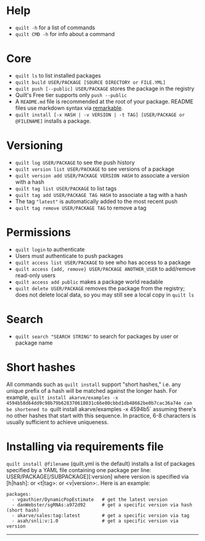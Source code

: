 # Help
* `quilt -h` for a list of commands
* `quilt CMD -h` for info about a command

# Core
* `quilt ls` to list installed packages
* `quilt build USER/PACKAGE [SOURCE DIRECTORY or FILE.YML]`
* `quilt push [--public] USER/PACKAGE` stores the package in the registry
 * Quilt's Free tier supports only `push --public`
 * A `README.md` file is recommended at the root of your package. README files use markdown syntax via [remarkable](https://jonschlinkert.github.io/remarkable/demo/).
* `quilt install [-x HASH | -v VERSION | -t TAG] [USER/PACKAGE or @FILENAME]` installs a package.

# Versioning
* `quilt log USER/PACKAGE` to see the push history
* `quilt version list USER/PACKAGE` to see versions of a package
* `quilt version add USER/PACKAGE VERSION HASH` to associate a version with a hash
* `quilt tag list USER/PACKAGE` to list tags
* `quilt tag add USER/PACKAGE TAG HASH` to associate a tag with a hash
* The tag `"latest"` is automatically added to the most recent push
* `quilt tag remove USER/PACKAGE TAG` to remove a tag

# Permissions
* `quilt login` to authenticate
 * Users must authenticate to push packages
* `quilt access list USER/PACKAGE` to see who has access to a package
* `quilt access {add, remove} USER/PACKAGE ANOTHER_USER` to add/remove read-only users
 * `quilt access add public` makes a package world readable
* `quilt delete USER/PACKAGE` removes the package from the registry; does not delete local data, so you may still see a local copy in `quilt ls`

# Search
* `quilt search "SEARCH STRING"` to search for packages by user or package name

# Short hashes

All commands such as `quilt install` support "short hashes," i.e. any unique prefix of a hash will be matched against the longer hash.  For example, `quilt install akarve/examples -x 4594b58d64dd9c98b79b628370618031c66e80cbbd1db48662be0b7cac36a74e can be shortened to `quilt install akarve/examples -x 4594b5` assuming there's no other hashes that start with this sequence.  In practice, 6-8 characters is usually sufficient to achieve uniqueness.

# Installing via requirements file

`quilt install @filename` (quilt.yml is the default) installs a list of packages specified by a YAML file containing one package per line:   USER/PACKAGE[/SUBPACKAGE][:version]   where version is specified via [h|hash]:<hash> or <t|tag>:<tag> or <v|version>:<version>.  Here is an example:

```
packages:
  - vgauthier/DynamicPopEstimate   # get the latest version
  - danWebster/sgRNAs:a972d92      # get a specific version via hash (short hash)
  - akarve/sales:tag:latest        # get a specific version via tag
  - asah/snli:v:1.0                # get a specific version via version

```


***
